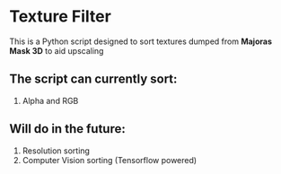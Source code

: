 # Texture Filter
This is a Python script designed to sort textures dumped from **Majoras Mask 3D** to aid upscaling
## The script can currently sort:
1. Alpha and RGB

## Will do in the future:
1. Resolution sorting
2. Computer Vision sorting (Tensorflow powered)
